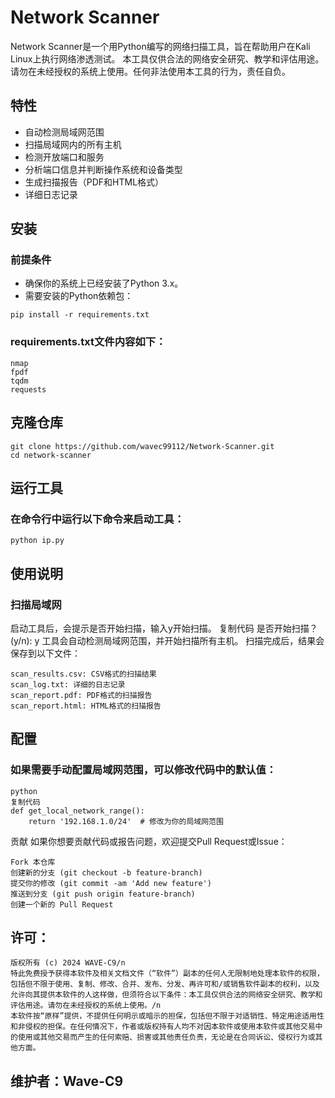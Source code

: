 
# Network Scanner

Network Scanner是一个用Python编写的网络扫描工具，旨在帮助用户在Kali Linux上执行网络渗透测试。
本工具仅供合法的网络安全研究、教学和评估用途。请勿在未经授权的系统上使用。任何非法使用本工具的行为，责任自负。

## 特性

- 自动检测局域网范围
- 扫描局域网内的所有主机
- 检测开放端口和服务
- 分析端口信息并判断操作系统和设备类型
- 生成扫描报告（PDF和HTML格式）
- 详细日志记录

## 安装

### 前提条件

- 确保你的系统上已经安装了Python 3.x。
- 需要安装的Python依赖包：

```
pip install -r requirements.txt
```
### requirements.txt文件内容如下：
```
nmap
fpdf
tqdm
requests
```
## 克隆仓库
```
git clone https://github.com/wavec99112/Network-Scanner.git
cd network-scanner
```
## 运行工具
### 在命令行中运行以下命令来启动工具：
```
python ip.py
```
## 使用说明
### 扫描局域网
启动工具后，会提示是否开始扫描，输入y开始扫描。
复制代码
是否开始扫描？(y/n): y
工具会自动检测局域网范围，并开始扫描所有主机。
扫描完成后，结果会保存到以下文件：
```
scan_results.csv: CSV格式的扫描结果
scan_log.txt: 详细的日志记录
scan_report.pdf: PDF格式的扫描报告
scan_report.html: HTML格式的扫描报告
```
## 配置
### 如果需要手动配置局域网范围，可以修改代码中的默认值：
```
python
复制代码
def get_local_network_range():
    return '192.168.1.0/24'  # 修改为你的局域网范围
```
贡献
如果你想要贡献代码或报告问题，欢迎提交Pull Request或Issue：
```
Fork 本仓库
创建新的分支 (git checkout -b feature-branch)
提交你的修改 (git commit -am 'Add new feature')
推送到分支 (git push origin feature-branch)
创建一个新的 Pull Request
```
## 许可：
```
版权所有 (c) 2024 WAVE-C9/n
特此免费授予获得本软件及相关文档文件（“软件”）副本的任何人无限制地处理本软件的权限，包括但不限于使用、复制、修改、合并、发布、分发、再许可和/或销售软件副本的权利，以及允许向其提供本软件的人这样做，但须符合以下条件：本工具仅供合法的网络安全研究、教学和评估用途。请勿在未经授权的系统上使用。/n
本软件按“原样”提供，不提供任何明示或暗示的担保，包括但不限于对适销性、特定用途适用性和非侵权的担保。在任何情况下，作者或版权持有人均不对因本软件或使用本软件或其他交易中的使用或其他交易而产生的任何索赔、损害或其他责任负责，无论是在合同诉讼、侵权行为或其他方面。

```
## 维护者：Wave-C9
